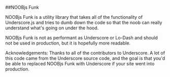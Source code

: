 ##NOOBjs Funk

NOOBjs Funk is a utility library that takes all of the functionality of Underscore.js and tries to dumb down the code so that the noob can really understand what's going on under the hood.

NOOBjs Funk is not as performant as Underscore or Lo-Dash and should not be used in production, but it is hopefully more readable.


Acknowledgements: Thanks to all of the contributors to Underscore. A lot of this code came from the Underscore source code, and the goal is that you'd be able to replaced NOOBjs Funk with Underscore if your site went into production.
